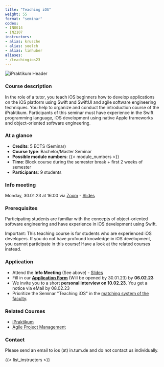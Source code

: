 ```yaml
---
title: "Teaching iOS"
weight: 55
format: "seminar"
codes:
- IN0014
- IN2107
instructors:
- alias: krusche
- alias: soelch
- alias: linhuber
aliases: 
- /teachingios23
---
```


![iPraktikum Header](/images/ipraktikum_header.jpg)

### Course description
In the role of a tutor, you teach iOS beginners how to develop applications on the iOS platform using Swift and SwiftUI and agile software engineering techniques. You help to organize and conduct the introduction course of the iPraktikum. Participants of this seminar must have experience in the Swift programming language, iOS development using native Apple frameworks and object-oriented software engineering. 

### At a glance
- **Credits**: 5 ECTS (Seminar)
- **Course type**: Bachelor/Master Seminar 
- **Possible module numbers**: {{< module_numbers >}}
- **Time**: Block course during the semester break + first 2 weeks of semester
- **Participants**: 9 students

### Info meeting
Monday, 30.01.23 at 16:00 via [Zoom](https://tum-conf.zoom.us/j/64063391170?pwd=OEthRG9zWkZTRktoNk5IdW1wMGF6Zz09) - [Slides](teaching/23s/Infomeeting_Teaching23.pdf)

### Prerequisites

Participating students are familiar with the concepts of object-oriented software engineering and have experience in iOS development using Swift. 

Important: This teaching course is for students who are experienced iOS developers. If you do not have profound knowledge in iOS development, you cannot participate in this course! Have a look at the related courses instead.

### Application 
- Attend the **Info Meeting** (See above) - [Slides](teaching/23s/Infomeeting_Teaching23.pdf)
- Fill in our **[Application Form](https://ios.ase.cit.tum.de)** (Will be opened by 30.01.23) by **06.02.23**
- We invite you to a short **personal interview on 10.02.23**. You get a notice via eMail by 08.02.23
- Prioritize the Seminar "Teaching iOS" in the [matching system of the faculty](https://matching2.in.tum.de/). 

### Related Courses
- [iPraktikum](/ios)
- [Agile Project Management](/apm)

### Contact
Please send an email to ios (at) in.tum.de and do not contact us individually.

{{< list_instructors >}}
